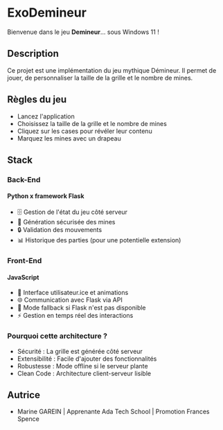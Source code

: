 # ExoDemineur

Bienvenue dans le jeu **Demineur**... sous Windows 11 ! 

## Description

Ce projet est une implémentation du jeu mythique Démineur. Il permet de jouer, de personnaliser la taille de la grille et le nombre de mines.

## Règles du jeu

- Lancez l'application
- Choisissez la taille de la grille et le nombre de mines
- Cliquez sur les cases pour révéler leur contenu
- Marquez les mines avec un drapeau

## Stack

### Back-End

#### Python x framework Flask
- 🗄️ Gestion de l'état du jeu côté serveur
- 🎲 Génération sécurisée des mines
- 🔒 Validation des mouvements
- 📊 Historique des parties (pour une potentielle extension)

### Front-End

#### JavaScript
- 🎨 Interface utilisateur.ice et animations
- 🌐 Communication avec Flask via API
- 🔄 Mode fallback si Flask n'est pas disponible
- ⚡ Gestion en temps réel des interactions

### Pourquoi cette architecture ? 
- Sécurité : La grille est générée côté serveur
- Extensibilité : Facile d'ajouter des fonctionnalités
- Robustesse : Mode offline si le serveur plante
- Clean Code : Architecture client-serveur lisible


## Autrice

- Marine GAREIN | Apprenante Ada Tech School | Promotion Frances Spence

